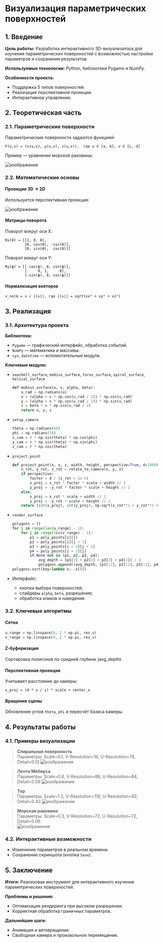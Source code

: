 # Визуализация параметрических поверхностей

## 1. Введение

**Цель работы:** Разработка интерактивного 3D-визуализатора для изучения параметрических поверхностей с возможностью настройки параметров и сохранения результатов.

**Используемые технологии:** Python, библиотеки Pygame и NumPy.

**Особенности проекта:**
- Поддержка 5 типов поверхностей.
- Реализация перспективной проекции.
- Интерактивное управление.

## 2. Теоретическая часть

### 2.1. Параметрические поверхности

Параметрические поверхности задаются функцией:

```
F(u,v) = (x(u,v), y(u,v), z(u,v)),  где u ∈ [a, b], v ∈ [c, d]
```

Пример — уравнение морской раковины:

![изображение](https://github.com/user-attachments/assets/bbd19849-a740-4039-8c48-9f680ab5ff66)


### 2.2. Математические основы

#### Проекция 3D → 2D

Используется перспективная проекция:

![изображение](https://github.com/user-attachments/assets/9481a093-f7e2-461a-8b04-c12099f67305)


#### Матрицы поворота

Поворот вокруг оси X:

```
Rx(θ) = [[1, 0, 0],
         [0, cos(θ), -sin(θ)],
         [0, sin(θ),  cos(θ)]]
```

Поворот вокруг оси Y:

```
Ry(ϕ) = [[ cos(ϕ), 0, sin(ϕ)],
         [     0, 1,     0],
         [-sin(ϕ), 0, cos(ϕ)]]
```

#### Нормализация векторов

```
v_norm = v / ||v||, где ||v|| = sqrt(vx² + vy² + vz²)
```

## 3. Реализация

### 3.1. Архитектура проекта

**Библиотеки:**
- `Pygame` — графический интерфейс, обработка событий.
- `NumPy` — математика и массивы.
- `sys`, `datetime` — вспомогательные модули.

**Ключевые модули:**
- `seashell_surface`, `mobius_surface`, `torus_surface`, `spiral_surface`, `helical_surface`
  ```python
  def mobius_surface(u, v, alpha, beta):
      u_rad = np.radians(u)
      x = (alpha + v * np.cos(u_rad / 2)) * np.cos(u_rad)
      y = (alpha + v * np.cos(u_rad / 2)) * np.sin(u_rad)
      z = beta * v * np.sin(u_rad / 2)
      return x, y, z
  ```

- `setup_camera`
  ```python
  theta = np.radians(60)
  phi = np.radians(30)
  x_cam = r * np.sin(theta) * np.cos(phi)
  y_cam = r * np.sin(theta) * np.sin(phi)
  z_cam = r * np.cos(theta)
  ```

- `project_point`
  ```python
  def project_point(x, y, z, width, height, perspective=True, d=1000):
      x_rot, y_rot, z_rot = rotate_to_camera(x, y, z)
      if perspective:
          factor = d / (z_rot + 1e-5)
          x_proj = x_rot * factor * scale + width // 2
          y_proj = -y_rot * factor * scale + height // 2
      else:
          x_proj = x_rot * scale + width // 2
          y_proj = -y_rot * scale + height // 2
      return [int(x_proj), int(y_proj), np.sqrt(x_rot**2 + y_rot**2 + z_rot**2)]
  ```

- `render_surface`
  ```python
  polygons = []
  for i in range(len(u_range) - 1):
      for j in range(len(v_range) - 1):
          p1 = poly_points[i][j]
          p2 = poly_points[i][j + 1]
          p3 = poly_points[i + 1][j + 1]
          p4 = poly_points[i + 1][j]
          if None not in (p1, p2, p3, p4):
              avg_depth = (p1[2] + p2[2] + p3[2] + p4[2]) / 4
              polygons.append((avg_depth, [p1[:2], p2[:2], p3[:2], p4[:2]]))
  polygons.sort(key=lambda x: -x[0])
  ```

- Интерфейс:
  - кнопки выбора поверхностей;
  - слайдеры `alpha`, `beta`, разрешение;
  - обработка кликов и наведения.

### 3.2. Ключевые алгоритмы

#### Сетка
```python
u_range = np.linspace(0, 2 * np.pi, res_u)
v_range = np.linspace(0, 2 * np.pi, res_v)
```

#### Z-буферизация

Сортировка полигонов по средней глубине (avg_depth).

#### Перспективная проекция

Учитывает расстояние до камеры:

```
x_proj = (d * x / z) * scale + center_x
```

#### Вращение сцены

Обновление углов `theta`, `phi` и пересчёт базиса камеры.

## 4. Результаты работы

### 4.1. Примеры визуализации

> **Спиральная поверхность**  
> Параметры: Scale=0.1, V-Resolution=16, U-Resolution=76, Detail=0.13 
> ![изображение](https://github.com/user-attachments/assets/e1e66c4e-8904-4a4e-be06-7c11cdd55241)


> **Лента Мёбиуса**  
> Параметры: Scale=0.8, V-Resolution=88, U-Resolution=84, Detail=0.59 
> ![изображение](https://github.com/user-attachments/assets/f54f90c1-9ab0-403a-9b36-6f34a6728031)

> **Тор**  
> Параметры: Scale=1.2, V-Resolution=116, U-Resolution=92, Detail=0.43 
> ![изображение](https://github.com/user-attachments/assets/d4cb7406-5bea-45d8-a494-a2b02500144e)


> **Морская раковина**  
> Параметры: Scale=0.3, V-Resolution=72, U-Resolution=72, Detail=0.06  
> ![изображение](https://github.com/user-attachments/assets/01026a5c-9eb0-4ee6-bd2e-c837810d6cbb)

### 4.2. Интерактивные возможности

- Изменение параметров в реальном времени.
- Сохранение скриншота (кнопка `Save`).

## 5. Заключение

**Итоги:** Реализован инструмент для интерактивного изучения параметрических поверхностей.

**Проблемы и решения:**
- Оптимизация рендеринга при высоком разрешении.
- Корректная обработка граничных параметров.

**Дальнейшие шаги:**
- Анимация и автовращение.
- Свободная камера и произвольное перемещение.
